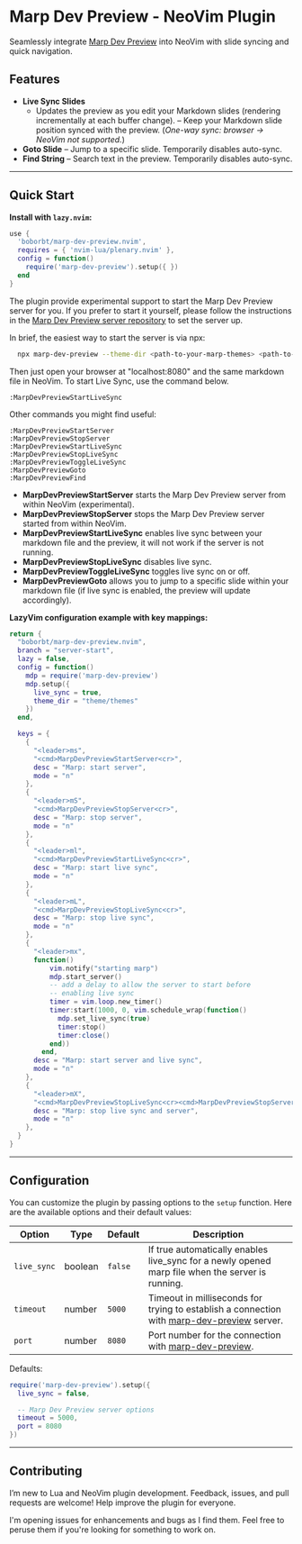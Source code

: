 # Marp Dev Preview - NeoVim Plugin

Seamlessly integrate [Marp Dev Preview](https://github.com/boborbt/marp-dev-preview) into NeoVim with slide syncing and quick navigation.

## Features

- **Live Sync Slides**
  - Updates the preview as you edit your Markdown slides (rendering incrementally at each buffer change).
  – Keep your Markdown slide position synced with the preview.  (*One-way sync: browser → NeoVim not supported.*)
- **Goto Slide** – Jump to a specific slide. Temporarily disables auto-sync.
- **Find String** – Search text in the preview. Temporarily disables auto-sync.

---

## Quick Start

**Install with `lazy.nvim`:**

```lua
use {
  'boborbt/marp-dev-preview.nvim',
  requires = { 'nvim-lua/plenary.nvim' },
  config = function()
    require('marp-dev-preview').setup({ })
  end
}
```
The plugin provide experimental support to start the Marp Dev Preview server for you. If you prefer to start it yourself, please follow the instructions in the [Marp Dev Preview server repository](github.com/boborbt/marp-dev-preview) to set the server up.

In brief, the easiest way to start the server is via npx:

```bash
  npx marp-dev-preview --theme-dir <path-to-your-marp-themes> <path-to-your-markdown-file>
```

Then just open your browser at "localhost:8080" and the same markdown file in NeoVim. To start Live Sync, use the command below.

```vim
:MarpDevPreviewStartLiveSync
```
Other commands you might find useful:

```vim
:MarpDevPreviewStartServer
:MarpDevPreviewStopServer
:MarpDevPreviewStartLiveSync
:MarpDevPreviewStopLiveSync
:MarpDevPreviewToggleLiveSync
:MarpDevPreviewGoto
:MarpDevPreviewFind
```

- **MarpDevPreviewStartServer** starts the Marp Dev Preview server from within NeoVim (experimental).
- **MarpDevPreviewStopServer** stops the Marp Dev Preview server started from within NeoVim.
- **MarpDevPreviewStartLiveSync** enables live sync between your markdown file and the preview, it will not work if the server is not running.
- **MarpDevPreviewStopLiveSync** disables live sync.
- **MarpDevPreviewToggleLiveSync** toggles live sync on or off.
- **MarpDevPreviewGoto** allows you to jump to a specific slide within your markdown file (if live sync is enabled, the preview will update accordingly).


**LazyVim configuration example with key mappings:**

```lua
return {
  "boborbt/marp-dev-preview.nvim",
  branch = "server-start",
  lazy = false,
  config = function()
    mdp = require('marp-dev-preview')
    mdp.setup({
      live_sync = true,
      theme_dir = "theme/themes"
    })
  end,

  keys = {
    {
      "<leader>ms",
      "<cmd>MarpDevPreviewStartServer<cr>",
      desc = "Marp: start server",
      mode = "n"
    },
    {
      "<leader>mS",
      "<cmd>MarpDevPreviewStopServer<cr>",
      desc = "Marp: stop server",
      mode = "n"
    },
    {
      "<leader>ml",
      "<cmd>MarpDevPreviewStartLiveSync<cr>",
      desc = "Marp: start live sync",
      mode = "n"
    },
    {
      "<leader>mL",
      "<cmd>MarpDevPreviewStopLiveSync<cr>",
      desc = "Marp: stop live sync",
      mode = "n"
    },
    {
      "<leader>mx",
      function()
          vim.notify("starting marp")
          mdp.start_server()
          -- add a delay to allow the server to start before
          -- enabling live sync
          timer = vim.loop.new_timer()
          timer:start(1000, 0, vim.schedule_wrap(function()
            mdp.set_live_sync(true)
            timer:stop()
            timer:close()
          end))
        end,
      desc = "Marp: start server and live sync",
      mode = "n"
    },
    {
      "<leader>mX",
      "<cmd>MarpDevPreviewStopLiveSync<cr><cmd>MarpDevPreviewStopServer<cr>",
      desc = "Marp: stop live sync and server",
      mode = "n"
    },
  }
}
```

---

## Configuration

You can customize the plugin by passing options to the `setup` function. Here are the available options and their default values:

 Option              | Type    | Default | Description
---------------------|---------|---------|-----------------------------------------------------------------------------------------------
 `live_sync`         | boolean | `false` | If true automatically enables live_sync for a newly opened marp file when the server is running.
 `timeout`           | number  | `5000`  | Timeout in milliseconds for trying to establish a connection with [marp-dev-preview](https://github.com/boborbt/marp-dev-preview) server.
 `port`              | number  | `8080`  | Port number for the connection with [marp-dev-preview](https://github.com/boborbt/marp-dev-preview).



Defaults:

```lua
require('marp-dev-preview').setup({
  live_sync = false,

  -- Marp Dev Preview server options
  timeout = 5000,
  port = 8080
})
```

---

## Contributing

I’m new to Lua and NeoVim plugin development. Feedback, issues, and pull requests are welcome! Help improve the plugin for everyone.

I'm opening issues for enhancements and bugs as I find them. Feel free to peruse them if you're looking for something to work on.
